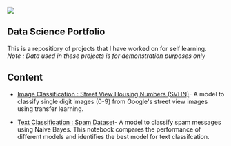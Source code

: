 ![](https://www.google.com/url?sa=i&url=https%3A%2F%2Ftwitter.com%2Fbb9e_starwars&psig=AOvVaw2gixZnqyOZY723wjmttLeS&ust=1590019218105000&source=images&cd=vfe&ved=0CAIQjRxqFwoTCKif5oSRwekCFQAAAAAdAAAAABAE)
## Data Science Portfolio

This is a repositiory of projects that I have worked on for self learning.  
*Note : Data used in these projects is for demonstration purposes only* 

## Content
* [Image Classification : Street View Housing Numbers (SVHN)](https://github.com/nadlakha/nilanjana.github.io/blob/master/SVHN_Image_Classifier.ipynb)- A model to classify single digit images (0-9) from Google's street view images using transfer learning.

* [Text Classification : Spam Dataset](https://github.com/nadlakha/nilanjana.github.io/blob/master/Text_Classification.ipynb)- A model to classify spam messages using Naive Bayes. This notebook compares the performance of different models and identifies the best model for text classifcation.   
